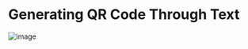 # Generating QR Code Through Text

![image](https://github.com/Jinesh3578/QR-Code-Generator/assets/114583066/245163ae-ac62-4c4f-b363-065e5ae82122)
